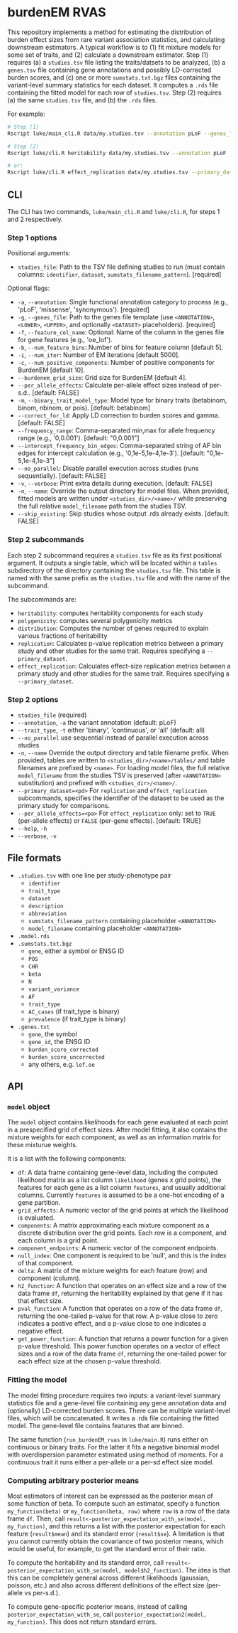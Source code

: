 # burdenEM RVAS

This repository implements a method for estimating the distribution of burden effect sizes from rare variant association statistics, and calculating downstream estimators. A typical workflow is to (1) fit mixture models for some set of traits, and (2) calculate a downstream estimator. Step (1) requires (a) a `studies.tsv` file listing the traits/datsets to be analyzed, (b) a `genes.tsv` file containing gene annotations and possibly LD-corrected burden scores, and (c) one or more `sumstats.txt.bgz` files containing the variant-level summary statistics for each dataset. It computes a `.rds` file containing the fitted model for each row of `studies.tsv`. Step (2) requires (a) the same `studies.tsv` file, and (b) the `.rds` files. 

For example:

```bash
# Step (1)
Rscript luke/main_cli.R data/my.studies.tsv --annotation pLoF --genes_file data/my.genes.txt

# Step (2)
Rscript luke/cli.R heritability data/my.studies.tsv --annotation pLoF

# or:
Rscript luke/cli.R effect_replication data/my.studies.tsv --primary_dataset genebass -a pLoF
```

## CLI

 The CLI has two commands, `luke/main_cli.R` and `luke/cli.R`, for steps 1 and 2 respectively.

### Step 1 options
Positional arguments:
- `studies_file`: Path to the TSV file defining studies to run (must contain columns: `identifier`, `dataset`, `sumstats_filename_pattern`). [required]

Optional flags:
- `-a`, `--annotation`: Single functional annotation category to process (e.g., 'pLoF', 'missense', 'synonymous'). [required]
- `-g`, `--genes_file`: Path to the genes file template (use `<ANNOTATION>`, `<LOWER>`, `<UPPER>`, and optionally `<DATASET>` placeholders). [required]
- `-f`, `--feature_col_name`: Optional: Name of the column in the genes file for gene features (e.g., 'oe_lof').
- `-b`, `--num_feature_bins`: Number of bins for feature column [default 5].
- `-i`, `--num_iter`: Number of EM iterations [default 5000].
- `-c`, `--num_positive_components`: Number of positive components for BurdenEM [default 10].
- `--burdenem_grid_size`: Grid size for BurdenEM [default 4].
- `--per_allele_effects`: Calculate per-allele effect sizes instead of per-s.d.. [default: FALSE]
- `-m`, `--binary_trait_model_type`: Model type for binary traits (betabinom, binom, nbinom, or pois). [default: betabinom]
- `--correct_for_ld`: Apply LD correction to burden scores and gamma. [default: FALSE]
- `--frequency_range`: Comma-separated min,max for allele frequency range (e.g., '0,0.001'). [default: "0,0.001"]
- `--intercept_frequency_bin_edges`: Comma-separated string of AF bin edges for intercept calculation (e.g., '0,1e-5,1e-4,1e-3'). [default: "0,1e-5,1e-4,1e-3"]
- `--no_parallel`: Disable parallel execution across studies (runs sequentially). [default: FALSE]
- `-v`, `--verbose`: Print extra details during execution. [default: FALSE]
- `-n`, `--name`: Override the output directory for model files. When provided, fitted models are written under `<studies_dir>/<name>/` while preserving the full relative `model_filename` path from the studies TSV.
- `--skip_existing`: Skip studies whose output .rds already exists. [default: FALSE]


### Step 2 subcommands
Each step 2 subcommand requires a `studies.tsv` file as its first positional argument. It outputs a single table, which will be located within a `tables` subdirectory of the directory containing the `studies.tsv` file. This table is named with the same prefix as the `studies.tsv` file and with the name of the subcommand.

The subcommands are:
- `heritability`: computes heritability components for each study
- `polygenicity`: computes several polygenicity metrics
- `distribution`: Computes the number of genes required to explain various fractions of heritability
- `replication`: Calculates p-value replication metrics between a primary study and other studies for the same trait. Requires specifying a `--primary_dataset`.
- `effect_replication`: Calculates effect-size replication metrics between a primary study and other studies for the same trait. Requires specifying a `--primary_dataset`.

### Step 2 options
- `studies_file` (required)
- `--annotation`, `-a` the variant annotation (default: pLoF)
- `--trait_type`, `-t` either 'binary', 'continuous', or 'all' (default: all)
- `--no_parallel` use sequential instead of parallel execution across studies
- `-n`, `--name` Override the output directory and table filename prefix. When provided, tables are written to `<studies_dir>/<name>/tables/` and table filenames are prefixed by `<name>`. For loading model files, the full relative `model_filename` from the studies TSV is preserved (after `<ANNOTATION>` substitution) and prefixed with `<studies_dir>/<name>/`.
- `--primary_dataset=<pd>` For `replication` and `effect_replication` subcommands, specifies the identifier of the dataset to be used as the primary study for comparisons.
- `--per_allele_effects=<pa>` For `effect_replication` only: set to `TRUE` (per-allele effects) or `FALSE` (per-gene effects). [default: TRUE]
- `--help`, `-h`
- `--verbose`, `-v`

## File formats
- `.studies.tsv` with one line per study-phenotype pair
    - `identifier`
    - `trait_type`
    - `dataset`
    - `description`
    - `abbreviation`
    - `sumstats_filename_pattern` containing placeholder `<ANNOTATION>`
    - `model_filename` containing placeholder `<ANNOTATION>`
- `.model.rds`
- `.sumstats.txt.bgz`
    - `gene`, either a symbol or ENSG ID
    - `POS`
    - `CHR`
    - `beta`
    - `N`
    - `variant_variance`
    - `AF`
    - `trait_type`
    - `AC_cases` (if trait_type is binary)
    - `prevalence` (if trait_type is binary)
- `.genes.txt`
    - `gene`, the symbol
    - `gene_id`, the ENSG ID
    - `burden_score_corrected`
    - `burden_score_uncorrected`
    - any others, e.g. `lof.oe`

## API

### `model` object
The `model` object contains likelihoods
for each gene evaluated at each point in a prespecified grid of effect sizes. After
model fitting, it also contains the mixture weights for each component,
as well as an information matrix for these mixturue weights.

It is a list with the following components:

- `df`: A data frame containing gene-level data, including the computed likelihood matrix as a list column `likelihood` (genes x grid points), the features for each gene as a list column `features`, and usually additional columns. Currently `features` is assumed to be a one-hot encoding of a gene partition.
- `grid_effects`: A numeric vector of the grid points at which the likelihood is evaluated.
- `components`: A matrix approximating each mixture component as a discrete distribution over the grid points. Each row is a component, and each column is a grid point.
- `component_endpoints`: A numeric vector of the component endpoints.
- `null_index`: One component is required to be 'null', and this is the index of that component.
- `delta`: A matrix of the mixture weights for each feature (row) and component (column).
- `h2_function`: A function that operates on an effect size and a row of the data frame `df`, returning the heritability explained by that gene if it has that effect size.
- `pval_function`: A function that operates on a row of the data frame `df`, returning the one-tailed p-value for that row. A p-value close to zero indicates a postive effect, and a p-value close to one indicates a negative effect.
- `get_power_function`: A function that returns a power function for a given p-value threshold. This power function operates on a vector of effect sizes and a row of the data frame `df`, returning the one-tailed power for each effect size at the chosen p-value threshold.

### Fitting the model
The model fitting procedure requires two inputs: a variant-level summary statistics file and a gene-level file containing any gene annotation data and (optionally) LD-corrected burden scores. There can be multiple variant-level files, which will be concatenated. It writes a .rds file containing the fitted model. The gene-level file contains features that are binned.

The same function (`run_burdenEM_rvas` in `luke/main.R`) runs either on continuous or binary traits. For the latter it fits a negative binomial model with overdispersion parameter estimated using method of moments. For a continuous trait it runs either a per-allele or a per-sd effect size model.

### Computing arbitrary posterior means
Most estimators of interest can be expressed as the posterior mean of some function of beta. To compute
such an estimator, specify a function `my_function(beta)` or `my_function(beta, row)` where `row` is a row of the data frame `df`. Then, call `result<-posterior_expectation_with_se(model, my_function)`, and this returns a list with the posterior expectation for each feature (`result$mean`) and its standard error (`result$se`). A limitation is that you cannot currently obtain the covariance of two posterior means, which would be useful, for example, to get the standard error of their ratio.

To compute the heritability and its standard error, call `result<-posterior_expectation_with_se(model, model$h2_function)`. The idea is that this can be completely general across different likelihoods (gaussian, poisson, etc.) and also across different definitions of the effect size (per-allele vs per-s.d.).

To compute gene-specific posterior means, instead of calling `posterior_expectation_with_se`, call `posterior_expectation2(model, my_function)`. This does not return standard errors.